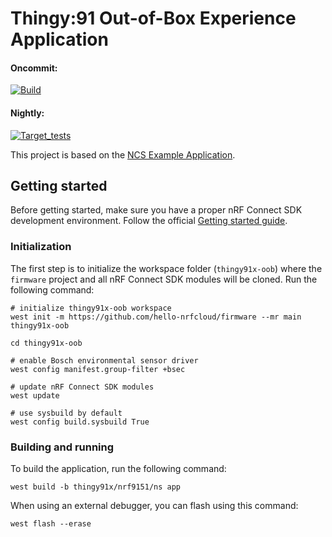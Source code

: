 # Thingy:91 Out-of-Box Experience Application

#### Oncommit:
[![Build](https://github.com/hello-nrfcloud/firmware/actions/workflows/build.yml/badge.svg)](https://github.com/hello-nrfcloud/firmware/actions/workflows/build.yml)

#### Nightly:
[![Target_tests](https://github.com/hello-nrfcloud/firmware/actions/workflows/on_target.yml/badge.svg?event=schedule)](https://github.com/hello-nrfcloud/firmware/actions/workflows/on_target.yml?query=branch%3Amain+event%3Aschedule)

This project is based on the
[NCS Example Application](https://github.com/nrfconnect/ncs-example-application).

## Getting started

Before getting started, make sure you have a proper nRF Connect SDK development
environment. Follow the official
[Getting started guide](https://developer.nordicsemi.com/nRF_Connect_SDK/doc/latest/nrf/getting_started.html).

### Initialization

The first step is to initialize the workspace folder (`thingy91x-oob`) where the
`firmware` project and all nRF Connect SDK modules will be cloned. Run the
following command:

```shell
# initialize thingy91x-oob workspace
west init -m https://github.com/hello-nrfcloud/firmware --mr main thingy91x-oob

cd thingy91x-oob

# enable Bosch environmental sensor driver
west config manifest.group-filter +bsec

# update nRF Connect SDK modules
west update

# use sysbuild by default
west config build.sysbuild True
```

### Building and running

To build the application, run the following command:

```shell
west build -b thingy91x/nrf9151/ns app
```

When using an external debugger, you can flash using this command:

```shell
west flash --erase
```

